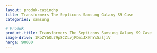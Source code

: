 ```yaml
---
layout: produk-casinghp
title: Transformers The Septicons Samsung Galaxy S9 Case
categories: samsung

# Produk
product-title: Transformers The Septicons Samsung Galaxy S9 Case
image-drive: 1KoZYbOL79p8CZLvjPDmiJX9hYx5aljiV
harga: 90000
---
```

